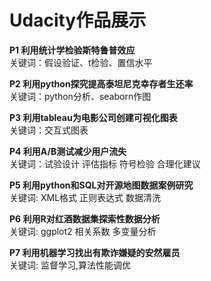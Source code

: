 ﻿# Udacity作品展示

**P1 利用统计学检验斯特鲁普效应**                  
关键词：假设验证、t检验、置信水平                  

**P2 利用python探究提高泰坦尼克幸存者生还率**                 
关键词：python分析、seaborn作图                 

**P3 利用tableau为电影公司创建可视化图表**                   
关键词：交互式图表                  

**P4 利用A/B测试减少用户流失**                   
关键词：试验设计 评估指标 符号检验 合理化建议                    

**P5 利用python和SQL对开源地图数据案例研究**                 
关键词: XML格式 正则表达式 数据清洗                      
   
**P6 利用R对红酒数据集探索性数据分析**               
关键词: ggplot2  相关系数 多变量分析                

**P7 利用机器学习找出有欺诈嫌疑的安然雇员**              
关键词: 监督学习,算法性能调优